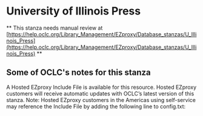 # University of Illinois Press
** This stanza needs manual review at [https://help.oclc.org/Library_Management/EZproxy/Database_stanzas/U_Illinois_Press](https://help.oclc.org/Library_Management/EZproxy/Database_stanzas/U_Illinois_Press) **

## Some of OCLC's notes for this stanza

A Hosted EZproxy Include File is available for this resource. Hosted EZproxy customers will receive automatic updates with OCLC&rsquo;s latest version of this stanza. Note: Hosted EZproxy customers in the Americas using self-service may reference the Include File by adding the following line to config.txt:

&nbsp;
